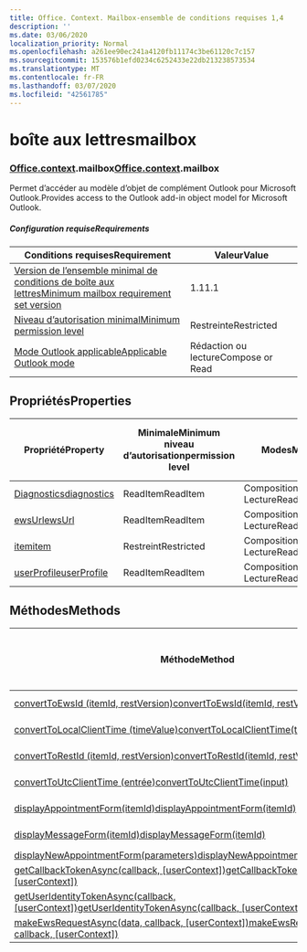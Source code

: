 ```yaml
---
title: Office. Context. Mailbox-ensemble de conditions requises 1,4
description: ''
ms.date: 03/06/2020
localization_priority: Normal
ms.openlocfilehash: a261ee90ec241a4120fb11174c3be61120c7c157
ms.sourcegitcommit: 153576b1efd0234c6252433e22db213238573534
ms.translationtype: MT
ms.contentlocale: fr-FR
ms.lasthandoff: 03/07/2020
ms.locfileid: "42561785"
---
```

# <a name="mailbox"></a><span data-ttu-id="5f0c9-102">boîte aux lettres</span><span class="sxs-lookup"><span data-stu-id="5f0c9-102">mailbox</span></span>

### <a name="officecontextmailbox"></a><span data-ttu-id="5f0c9-103">[Office](office.md)[.context](office.context.md).mailbox</span><span class="sxs-lookup"><span data-stu-id="5f0c9-103">[Office](office.md)[.context](office.context.md).mailbox</span></span>

<span data-ttu-id="5f0c9-104">Permet d’accéder au modèle d’objet de complément Outlook pour Microsoft Outlook.</span><span class="sxs-lookup"><span data-stu-id="5f0c9-104">Provides access to the Outlook add-in object model for Microsoft Outlook.</span></span>

##### <a name="requirements"></a><span data-ttu-id="5f0c9-105">Configuration requise</span><span class="sxs-lookup"><span data-stu-id="5f0c9-105">Requirements</span></span>

|<span data-ttu-id="5f0c9-106">Conditions requises</span><span class="sxs-lookup"><span data-stu-id="5f0c9-106">Requirement</span></span>| <span data-ttu-id="5f0c9-107">Valeur</span><span class="sxs-lookup"><span data-stu-id="5f0c9-107">Value</span></span>|
|---|---|
|[<span data-ttu-id="5f0c9-108">Version de l’ensemble minimal de conditions de boîte aux lettres</span><span class="sxs-lookup"><span data-stu-id="5f0c9-108">Minimum mailbox requirement set version</span></span>](../../requirement-sets/outlook-api-requirement-sets.md)| <span data-ttu-id="5f0c9-109">1.1</span><span class="sxs-lookup"><span data-stu-id="5f0c9-109">1.1</span></span>|
|[<span data-ttu-id="5f0c9-110">Niveau d’autorisation minimal</span><span class="sxs-lookup"><span data-stu-id="5f0c9-110">Minimum permission level</span></span>](../../../outlook/understanding-outlook-add-in-permissions.md)| <span data-ttu-id="5f0c9-111">Restreinte</span><span class="sxs-lookup"><span data-stu-id="5f0c9-111">Restricted</span></span>|
|[<span data-ttu-id="5f0c9-112">Mode Outlook applicable</span><span class="sxs-lookup"><span data-stu-id="5f0c9-112">Applicable Outlook mode</span></span>](../../../outlook/outlook-add-ins-overview.md#extension-points)| <span data-ttu-id="5f0c9-113">Rédaction ou lecture</span><span class="sxs-lookup"><span data-stu-id="5f0c9-113">Compose or Read</span></span>|

## <a name="properties"></a><span data-ttu-id="5f0c9-114">Propriétés</span><span class="sxs-lookup"><span data-stu-id="5f0c9-114">Properties</span></span>

| <span data-ttu-id="5f0c9-115">Propriété</span><span class="sxs-lookup"><span data-stu-id="5f0c9-115">Property</span></span> | <span data-ttu-id="5f0c9-116">Minimale</span><span class="sxs-lookup"><span data-stu-id="5f0c9-116">Minimum</span></span><br><span data-ttu-id="5f0c9-117">niveau d’autorisation</span><span class="sxs-lookup"><span data-stu-id="5f0c9-117">permission level</span></span> | <span data-ttu-id="5f0c9-118">Modes</span><span class="sxs-lookup"><span data-stu-id="5f0c9-118">Modes</span></span> | <span data-ttu-id="5f0c9-119">Type de retour</span><span class="sxs-lookup"><span data-stu-id="5f0c9-119">Return type</span></span> | <span data-ttu-id="5f0c9-120">Minimale</span><span class="sxs-lookup"><span data-stu-id="5f0c9-120">Minimum</span></span><br><span data-ttu-id="5f0c9-121">ensemble de conditions requises</span><span class="sxs-lookup"><span data-stu-id="5f0c9-121">requirement set</span></span> |
|---|---|---|---|:---:|
| [<span data-ttu-id="5f0c9-122">Diagnostics</span><span class="sxs-lookup"><span data-stu-id="5f0c9-122">diagnostics</span></span>](/javascript/api/outlook/office.mailbox?view=outlook-js-1.4#diagnostics) | <span data-ttu-id="5f0c9-123">ReadItem</span><span class="sxs-lookup"><span data-stu-id="5f0c9-123">ReadItem</span></span> | <span data-ttu-id="5f0c9-124">Composition</span><span class="sxs-lookup"><span data-stu-id="5f0c9-124">Compose</span></span><br><span data-ttu-id="5f0c9-125">Lecture</span><span class="sxs-lookup"><span data-stu-id="5f0c9-125">Read</span></span> | [<span data-ttu-id="5f0c9-126">Diagnostics</span><span class="sxs-lookup"><span data-stu-id="5f0c9-126">Diagnostics</span></span>](/javascript/api/outlook/office.diagnostics?view=outlook-js-1.4) | [<span data-ttu-id="5f0c9-127">1.1</span><span class="sxs-lookup"><span data-stu-id="5f0c9-127">1.1</span></span>](../requirement-set-1.1/outlook-requirement-set-1.1.md) |
| [<span data-ttu-id="5f0c9-128">ewsUrl</span><span class="sxs-lookup"><span data-stu-id="5f0c9-128">ewsUrl</span></span>](/javascript/api/outlook/office.mailbox?view=outlook-js-1.4#ewsurl) | <span data-ttu-id="5f0c9-129">ReadItem</span><span class="sxs-lookup"><span data-stu-id="5f0c9-129">ReadItem</span></span> | <span data-ttu-id="5f0c9-130">Composition</span><span class="sxs-lookup"><span data-stu-id="5f0c9-130">Compose</span></span><br><span data-ttu-id="5f0c9-131">Lecture</span><span class="sxs-lookup"><span data-stu-id="5f0c9-131">Read</span></span> | <span data-ttu-id="5f0c9-132">String</span><span class="sxs-lookup"><span data-stu-id="5f0c9-132">String</span></span> | [<span data-ttu-id="5f0c9-133">1.1</span><span class="sxs-lookup"><span data-stu-id="5f0c9-133">1.1</span></span>](../requirement-set-1.1/outlook-requirement-set-1.1.md) |
| [<span data-ttu-id="5f0c9-134">item</span><span class="sxs-lookup"><span data-stu-id="5f0c9-134">item</span></span>](office.context.mailbox.item.md) | <span data-ttu-id="5f0c9-135">Restreint</span><span class="sxs-lookup"><span data-stu-id="5f0c9-135">Restricted</span></span> | <span data-ttu-id="5f0c9-136">Composition</span><span class="sxs-lookup"><span data-stu-id="5f0c9-136">Compose</span></span><br><span data-ttu-id="5f0c9-137">Lecture</span><span class="sxs-lookup"><span data-stu-id="5f0c9-137">Read</span></span> | [<span data-ttu-id="5f0c9-138">Élément</span><span class="sxs-lookup"><span data-stu-id="5f0c9-138">Item</span></span>](/javascript/api/outlook/office.item?view=outlook-js-1.4) | [<span data-ttu-id="5f0c9-139">1.1</span><span class="sxs-lookup"><span data-stu-id="5f0c9-139">1.1</span></span>](../requirement-set-1.1/outlook-requirement-set-1.1.md) |
| [<span data-ttu-id="5f0c9-140">userProfile</span><span class="sxs-lookup"><span data-stu-id="5f0c9-140">userProfile</span></span>](/javascript/api/outlook/office.mailbox?view=outlook-js-1.4#userprofile) | <span data-ttu-id="5f0c9-141">ReadItem</span><span class="sxs-lookup"><span data-stu-id="5f0c9-141">ReadItem</span></span> | <span data-ttu-id="5f0c9-142">Composition</span><span class="sxs-lookup"><span data-stu-id="5f0c9-142">Compose</span></span><br><span data-ttu-id="5f0c9-143">Lecture</span><span class="sxs-lookup"><span data-stu-id="5f0c9-143">Read</span></span> | [<span data-ttu-id="5f0c9-144">Profil</span><span class="sxs-lookup"><span data-stu-id="5f0c9-144">UserProfile</span></span>](/javascript/api/outlook/office.userprofile?view=outlook-js-1.4) | [<span data-ttu-id="5f0c9-145">1.1</span><span class="sxs-lookup"><span data-stu-id="5f0c9-145">1.1</span></span>](../requirement-set-1.1/outlook-requirement-set-1.1.md) |

## <a name="methods"></a><span data-ttu-id="5f0c9-146">Méthodes</span><span class="sxs-lookup"><span data-stu-id="5f0c9-146">Methods</span></span>

| <span data-ttu-id="5f0c9-147">Méthode</span><span class="sxs-lookup"><span data-stu-id="5f0c9-147">Method</span></span> | <span data-ttu-id="5f0c9-148">Minimale</span><span class="sxs-lookup"><span data-stu-id="5f0c9-148">Minimum</span></span><br><span data-ttu-id="5f0c9-149">niveau d’autorisation</span><span class="sxs-lookup"><span data-stu-id="5f0c9-149">permission level</span></span> | <span data-ttu-id="5f0c9-150">Modes</span><span class="sxs-lookup"><span data-stu-id="5f0c9-150">Modes</span></span> | <span data-ttu-id="5f0c9-151">Minimale</span><span class="sxs-lookup"><span data-stu-id="5f0c9-151">Minimum</span></span><br><span data-ttu-id="5f0c9-152">ensemble de conditions requises</span><span class="sxs-lookup"><span data-stu-id="5f0c9-152">requirement set</span></span> |
|---|---|---|:---:|
| [<span data-ttu-id="5f0c9-153">convertToEwsId (itemId, restVersion)</span><span class="sxs-lookup"><span data-stu-id="5f0c9-153">convertToEwsId(itemId, restVersion)</span></span>](/javascript/api/outlook/office.mailbox?view=outlook-js-1.4#converttoewsid-itemid--restversion-) | <span data-ttu-id="5f0c9-154">Restreint</span><span class="sxs-lookup"><span data-stu-id="5f0c9-154">Restricted</span></span> | <span data-ttu-id="5f0c9-155">Composition</span><span class="sxs-lookup"><span data-stu-id="5f0c9-155">Compose</span></span><br><span data-ttu-id="5f0c9-156">Lecture</span><span class="sxs-lookup"><span data-stu-id="5f0c9-156">Read</span></span> | [<span data-ttu-id="5f0c9-157">1.3</span><span class="sxs-lookup"><span data-stu-id="5f0c9-157">1.3</span></span>](../requirement-set-1.3/outlook-requirement-set-1.3.md) |
| [<span data-ttu-id="5f0c9-158">convertToLocalClientTime (timeValue)</span><span class="sxs-lookup"><span data-stu-id="5f0c9-158">convertToLocalClientTime(timeValue)</span></span>](/javascript/api/outlook/office.mailbox?view=outlook-js-1.4#converttolocalclienttime-timevalue-) | <span data-ttu-id="5f0c9-159">ReadItem</span><span class="sxs-lookup"><span data-stu-id="5f0c9-159">ReadItem</span></span> | <span data-ttu-id="5f0c9-160">Composition</span><span class="sxs-lookup"><span data-stu-id="5f0c9-160">Compose</span></span><br><span data-ttu-id="5f0c9-161">Lecture</span><span class="sxs-lookup"><span data-stu-id="5f0c9-161">Read</span></span> | [<span data-ttu-id="5f0c9-162">1.1</span><span class="sxs-lookup"><span data-stu-id="5f0c9-162">1.1</span></span>](../requirement-set-1.1/outlook-requirement-set-1.1.md) |
| [<span data-ttu-id="5f0c9-163">convertToRestId (itemId, restVersion)</span><span class="sxs-lookup"><span data-stu-id="5f0c9-163">convertToRestId(itemId, restVersion)</span></span>](/javascript/api/outlook/office.mailbox?view=outlook-js-1.4#converttorestid-itemid--restversion-) | <span data-ttu-id="5f0c9-164">Restreint</span><span class="sxs-lookup"><span data-stu-id="5f0c9-164">Restricted</span></span> | <span data-ttu-id="5f0c9-165">Composition</span><span class="sxs-lookup"><span data-stu-id="5f0c9-165">Compose</span></span><br><span data-ttu-id="5f0c9-166">Lecture</span><span class="sxs-lookup"><span data-stu-id="5f0c9-166">Read</span></span> | [<span data-ttu-id="5f0c9-167">1.3</span><span class="sxs-lookup"><span data-stu-id="5f0c9-167">1.3</span></span>](../requirement-set-1.3/outlook-requirement-set-1.3.md) |
| [<span data-ttu-id="5f0c9-168">convertToUtcClientTime (entrée)</span><span class="sxs-lookup"><span data-stu-id="5f0c9-168">convertToUtcClientTime(input)</span></span>](/javascript/api/outlook/office.mailbox?view=outlook-js-1.4#converttoutcclienttime-input-) | <span data-ttu-id="5f0c9-169">ReadItem</span><span class="sxs-lookup"><span data-stu-id="5f0c9-169">ReadItem</span></span> | <span data-ttu-id="5f0c9-170">Composition</span><span class="sxs-lookup"><span data-stu-id="5f0c9-170">Compose</span></span><br><span data-ttu-id="5f0c9-171">Lecture</span><span class="sxs-lookup"><span data-stu-id="5f0c9-171">Read</span></span> | [<span data-ttu-id="5f0c9-172">1.1</span><span class="sxs-lookup"><span data-stu-id="5f0c9-172">1.1</span></span>](../requirement-set-1.1/outlook-requirement-set-1.1.md) |
| [<span data-ttu-id="5f0c9-173">displayAppointmentForm(itemId)</span><span class="sxs-lookup"><span data-stu-id="5f0c9-173">displayAppointmentForm(itemId)</span></span>](/javascript/api/outlook/office.mailbox?view=outlook-js-1.4#displayappointmentform-itemid-) | <span data-ttu-id="5f0c9-174">ReadItem</span><span class="sxs-lookup"><span data-stu-id="5f0c9-174">ReadItem</span></span> | <span data-ttu-id="5f0c9-175">Composition</span><span class="sxs-lookup"><span data-stu-id="5f0c9-175">Compose</span></span><br><span data-ttu-id="5f0c9-176">Lecture</span><span class="sxs-lookup"><span data-stu-id="5f0c9-176">Read</span></span> | [<span data-ttu-id="5f0c9-177">1.1</span><span class="sxs-lookup"><span data-stu-id="5f0c9-177">1.1</span></span>](../requirement-set-1.1/outlook-requirement-set-1.1.md) |
| [<span data-ttu-id="5f0c9-178">displayMessageForm(itemId)</span><span class="sxs-lookup"><span data-stu-id="5f0c9-178">displayMessageForm(itemId)</span></span>](/javascript/api/outlook/office.mailbox?view=outlook-js-1.4#displaymessageform-itemid-) | <span data-ttu-id="5f0c9-179">ReadItem</span><span class="sxs-lookup"><span data-stu-id="5f0c9-179">ReadItem</span></span> | <span data-ttu-id="5f0c9-180">Composition</span><span class="sxs-lookup"><span data-stu-id="5f0c9-180">Compose</span></span><br><span data-ttu-id="5f0c9-181">Lecture</span><span class="sxs-lookup"><span data-stu-id="5f0c9-181">Read</span></span> | [<span data-ttu-id="5f0c9-182">1.1</span><span class="sxs-lookup"><span data-stu-id="5f0c9-182">1.1</span></span>](../requirement-set-1.1/outlook-requirement-set-1.1.md) |
| [<span data-ttu-id="5f0c9-183">displayNewAppointmentForm(parameters)</span><span class="sxs-lookup"><span data-stu-id="5f0c9-183">displayNewAppointmentForm(parameters)</span></span>](/javascript/api/outlook/office.mailbox?view=outlook-js-1.4#displaynewappointmentform-parameters-) | <span data-ttu-id="5f0c9-184">ReadItem</span><span class="sxs-lookup"><span data-stu-id="5f0c9-184">ReadItem</span></span> | <span data-ttu-id="5f0c9-185">Lecture</span><span class="sxs-lookup"><span data-stu-id="5f0c9-185">Read</span></span> | [<span data-ttu-id="5f0c9-186">1.1</span><span class="sxs-lookup"><span data-stu-id="5f0c9-186">1.1</span></span>](../requirement-set-1.1/outlook-requirement-set-1.1.md) |
| <span data-ttu-id="5f0c9-187">[getCallbackTokenAsync(callback, [userContext])](/javascript/api/outlook/office.mailbox?view=outlook-js-1.4#getcallbacktokenasync-callback--usercontext-)</span><span class="sxs-lookup"><span data-stu-id="5f0c9-187">[getCallbackTokenAsync(callback, [userContext])](/javascript/api/outlook/office.mailbox?view=outlook-js-1.4#getcallbacktokenasync-callback--usercontext-)</span></span> | <span data-ttu-id="5f0c9-188">ReadItem</span><span class="sxs-lookup"><span data-stu-id="5f0c9-188">ReadItem</span></span> | <span data-ttu-id="5f0c9-189">Composition</span><span class="sxs-lookup"><span data-stu-id="5f0c9-189">Compose</span></span><br><span data-ttu-id="5f0c9-190">Lecture</span><span class="sxs-lookup"><span data-stu-id="5f0c9-190">Read</span></span> | [<span data-ttu-id="5f0c9-191">1.3</span><span class="sxs-lookup"><span data-stu-id="5f0c9-191">1.3</span></span>](../requirement-set-1.3/outlook-requirement-set-1.3.md)<br>[<span data-ttu-id="5f0c9-192">1.1</span><span class="sxs-lookup"><span data-stu-id="5f0c9-192">1.1</span></span>](../requirement-set-1.1/outlook-requirement-set-1.1.md) |
| <span data-ttu-id="5f0c9-193">[getUserIdentityTokenAsync(callback, [userContext])](/javascript/api/outlook/office.mailbox?view=outlook-js-1.4#getuseridentitytokenasync-callback--usercontext-)</span><span class="sxs-lookup"><span data-stu-id="5f0c9-193">[getUserIdentityTokenAsync(callback, [userContext])](/javascript/api/outlook/office.mailbox?view=outlook-js-1.4#getuseridentitytokenasync-callback--usercontext-)</span></span> | <span data-ttu-id="5f0c9-194">ReadItem</span><span class="sxs-lookup"><span data-stu-id="5f0c9-194">ReadItem</span></span> | <span data-ttu-id="5f0c9-195">Composition</span><span class="sxs-lookup"><span data-stu-id="5f0c9-195">Compose</span></span><br><span data-ttu-id="5f0c9-196">Lecture</span><span class="sxs-lookup"><span data-stu-id="5f0c9-196">Read</span></span> | [<span data-ttu-id="5f0c9-197">1.1</span><span class="sxs-lookup"><span data-stu-id="5f0c9-197">1.1</span></span>](../requirement-set-1.1/outlook-requirement-set-1.1.md) |
| <span data-ttu-id="5f0c9-198">[makeEwsRequestAsync(data, callback, [userContext])](/javascript/api/outlook/office.mailbox?view=outlook-js-1.4#makeewsrequestasync-data--callback--usercontext-)</span><span class="sxs-lookup"><span data-stu-id="5f0c9-198">[makeEwsRequestAsync(data, callback, [userContext])](/javascript/api/outlook/office.mailbox?view=outlook-js-1.4#makeewsrequestasync-data--callback--usercontext-)</span></span> | <span data-ttu-id="5f0c9-199">ReadWriteMailbox</span><span class="sxs-lookup"><span data-stu-id="5f0c9-199">ReadWriteMailbox</span></span> | <span data-ttu-id="5f0c9-200">Composition</span><span class="sxs-lookup"><span data-stu-id="5f0c9-200">Compose</span></span><br><span data-ttu-id="5f0c9-201">Lecture</span><span class="sxs-lookup"><span data-stu-id="5f0c9-201">Read</span></span> | [<span data-ttu-id="5f0c9-202">1.1</span><span class="sxs-lookup"><span data-stu-id="5f0c9-202">1.1</span></span>](../requirement-set-1.1/outlook-requirement-set-1.1.md) |
